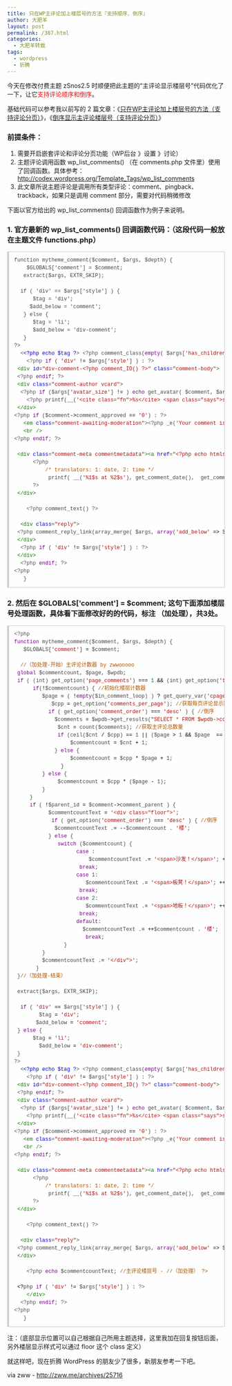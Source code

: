 ```yaml
---
title: 只在WP主评论加上楼层号的方法『支持顺序、倒序』
author: 大肥羊
layout: post
permalink: /387.html
categories:
  - 大肥羊转载
tags:
  - wordpress
  - 折腾
---
```

今天在修改付费主题 zSnos2.5 时顺便把此主题的“主评论显示楼层号”代码优化了一下，让它<span style = "color:red;">支持评论顺序和倒序</span>。

基础代码可以参考我以前写的 2 篇文章：《<a href="http://zww.me/archives/25161" target="_blank">只在WP主评论加上楼层号的方法（支持评论分页）</a>》，《<a href="http://zww.me/archives/25230" target="_blank">倒序显示主评论楼层号（支持评论分页）</a>》  


### 前提条件：

1. 需要开启嵌套评论和评论分页功能（WP后台 》设置 》讨论）  
2. 主题评论调用函数 wp\_list\_comments() （在 comments.php 文件里）使用了回调函数。具体参考：<a href="http://codex.wordpress.org/Template_Tags/wp_list_comments" target="_blank">http://codex.wordpress.org/Template_Tags/wp_list_comments</a>  
3. 此文章所说主题评论是调用所有类型评论：comment、pingback、trackback，如果只是调用 comment 部分，需要对代码稍微修改

下面以官方给出的 wp\_list\_comments() 回调函数作为例子来说明。

### 1. 官方最新的 wp\_list\_comments() 回调函数代码：（这段代码一般放在主题文件 functions.php）

<pre style="margin:15px 0;font:100 12px/18px monaco, andale mono, courier new;padding:10px 12px;border:#ccc 1px solid;border-left-width:4px;background-color:#fefefe;box-shadow:0 0 4px #eee;word-break:break-all;word-wrap:break-word;color:#444">function mytheme_comment($comment, $args, $depth) {<br />	$GLOBALS['comment'] = $comment;<br />	extract($args, EXTR_SKIP);<br /><br />	if ( 'div' == $args['style'] ) {<br />		$tag = 'div';<br />		$add_below = 'comment';<br />	} else {<br />		$tag = 'li';<br />		$add_below = 'div-comment';<br />	}<br />?&gt;<br />	<span style="color:#170">&lt;</span><span style="color:#00c">&lt;</span><span style="color:#00c">?php</span> <span style="color:#00c">echo</span> <span style="color:#00c">$tag</span> <span style="color:#00c">?</span><span style="color:#170">&gt;</span> <span style="color:#555">&lt;?php</span> <span style="color:#@cm-word">comment_class</span>(<span style="color:#708">empty</span>( <span style="color:#000-2">$args</span>[<span style="color:#a11">'has_children'</span>] ) <span style="color:#000">?</span> <span style="color:#a11">''</span> : <span style="color:#a11">'parent'</span>) <span style="color:#555">?&gt;</span> id="comment-<span style="color:#555">&lt;?php</span> <span style="color:#@cm-word">comment_ID</span>() <span style="color:#555">?&gt;</span>"&gt;<br />	<span style="color:#555">&lt;?php</span> <span style="color:#708">if</span> ( <span style="color:#a11">'div'</span> <span style="color:#000">!=</span> <span style="color:#000-2">$args</span>[<span style="color:#a11">'style'</span>] ) : <span style="color:#555">?&gt;</span><br />	<span style="color:#170">&lt;div</span> <span style="color:#00c">id</span>=<span style="color:#a11">"div-comment-&lt;?php comment_ID() ?&gt;"</span> <span style="color:#00c">class</span>=<span style="color:#a11">"comment-body"</span><span style="color:#170">&gt;</span><br />	<span style="color:#555">&lt;?php</span> <span style="color:#708">endif</span>; <span style="color:#555">?&gt;</span><br />	<span style="color:#170">&lt;div</span> <span style="color:#00c">class</span>=<span style="color:#a11">"comment-author vcard"</span><span style="color:#170">&gt;</span><br />	<span style="color:#555">&lt;?php</span> <span style="color:#708">if</span> (<span style="color:#000-2">$args</span>[<span style="color:#a11">'avatar_size'</span>] <span style="color:#000">!=</span> <span style="color:#164"></span>) <span style="color:#708">echo</span> <span style="color:#@cm-word">get_avatar</span>( <span style="color:#000-2">$comment</span>, <span style="color:#000-2">$args</span>[<span style="color:#a11">'avatar_size'</span>] ); <span style="color:#555">?&gt;</span><br />	<span style="color:#555">&lt;?php</span> <span style="color:#@cm-word">printf</span>(<span style="color:#@cm-word">__</span>(<span style="color:#a11">'&lt;cite class="fn"&gt;%s&lt;/cite&gt; &lt;span class="says"&gt;says:&lt;/span&gt;'</span>), <span style="color:#@cm-word">get_comment_author_link</span>()) <span style="color:#555">?&gt;</span><br />	<span style="color:#170">&lt;/div</span><span style="color:#170">&gt;</span><br /><span style="color:#555">&lt;?php</span> <span style="color:#708">if</span> (<span style="color:#000-2">$comment</span><span style="color:#000">-&gt;</span><span style="color:#@cm-word">comment_approved</span> <span style="color:#000">==</span> <span style="color:#a11">'0'</span>) : <span style="color:#555">?&gt;</span><br />	<span style="color:#170">&lt;em</span> <span style="color:#00c">class</span>=<span style="color:#a11">"comment-awaiting-moderation"</span><span style="color:#170">&gt;</span><span style="color:#555">&lt;?php</span> <span style="color:#@cm-word">_e</span>(<span style="color:#a11">'Your comment is awaiting moderation.'</span>) <span style="color:#555">?&gt;</span><span style="color:#170">&lt;/em</span><span style="color:#170">&gt;</span><br />	<span style="color:#170">&lt;br</span> <span style="color:#170">/&gt;</span><br /><span style="color:#555">&lt;?php</span> <span style="color:#708">endif</span>; <span style="color:#555">?&gt;</span><br /><br />	<span style="color:#170">&lt;div</span> <span style="color:#00c">class</span>=<span style="color:#a11">"comment-meta commentmetadata"</span><span style="color:#170">&gt;</span><span style="color:#170">&lt;a</span> <span style="color:#00c">href</span>=<span style="color:#a11">"&lt;?php echo htmlspecialchars( get_comment_link( $comment-&gt;comment_ID ) ) ?&gt;"</span><span style="color:#170">&gt;</span><br />		<span style="color:#555">&lt;?php</span><br />			<span style="color:#a50">/* translators: 1: date, 2: time */</span><br />			<span style="color:#@cm-word">printf</span>( <span style="color:#@cm-word">__</span>(<span style="color:#a11">'%1$s at %2$s'</span>), <span style="color:#@cm-word">get_comment_date</span>(),  <span style="color:#@cm-word">get_comment_time</span>()) <span style="color:#555">?&gt;</span><span style="color:#170">&lt;/a</span><span style="color:#170">&gt;</span><span style="color:#555">&lt;?php</span> <span style="color:#@cm-word">edit_comment_link</span>(<span style="color:#@cm-word">__</span>(<span style="color:#a11">'(Edit)'</span>),<span style="color:#a11">'  '</span>,<span style="color:#a11">''</span> );<br />		<span style="color:#555">?&gt;</span><br />	<span style="color:#170">&lt;/div</span><span style="color:#170">&gt;</span><br /><br />	<span style="color:#555">&lt;?php</span> <span style="color:#@cm-word">comment_text</span>() <span style="color:#555">?&gt;</span><br /><br />	<span style="color:#170">&lt;div</span> <span style="color:#00c">class</span>=<span style="color:#a11">"reply"</span><span style="color:#170">&gt;</span><br />	<span style="color:#555">&lt;?php</span> <span style="color:#@cm-word">comment_reply_link</span>(<span style="color:#@cm-word">array_merge</span>( <span style="color:#000-2">$args</span>, <span style="color:#708">array</span>(<span style="color:#a11">'add_below'</span> <span style="color:#000">=&gt;</span> <span style="color:#000-2">$add_below</span>, <span style="color:#a11">'depth'</span> <span style="color:#000">=&gt;</span> <span style="color:#000-2">$depth</span>, <span style="color:#a11">'max_depth'</span> <span style="color:#000">=&gt;</span> <span style="color:#000-2">$args</span>[<span style="color:#a11">'max_depth'</span>]))) <span style="color:#555">?&gt;</span><br />	<span style="color:#170">&lt;/div</span><span style="color:#170">&gt;</span><br />	<span style="color:#555">&lt;?php</span> <span style="color:#708">if</span> ( <span style="color:#a11">'div'</span> <span style="color:#000">!=</span> <span style="color:#000-2">$args</span>[<span style="color:#a11">'style'</span>] ) : <span style="color:#555">?&gt;</span><br />	<span style="color:#170">&lt;/div</span><span style="color:#170">&gt;</span><br />	<span style="color:#555">&lt;?php</span> <span style="color:#708">endif</span>; <span style="color:#555">?&gt;</span><br /><span style="color:#555">&lt;?php</span><br />	}</pre>

### 2. 然后在 $GLOBALS['comment'] = $comment; 这句下面添加楼层号处理函数，具体看下面修改好的的代码，标注 （加处理），共3处。

<pre style="margin:15px 0;font:100 12px/18px monaco, andale mono, courier new;padding:10px 12px;border:#ccc 1px solid;border-left-width:4px;background-color:#fefefe;box-shadow:0 0 4px #eee;word-break:break-all;word-wrap:break-word;color:#444"><span style="color:#555">&lt;?php</span><br /><span style="color:#708">function</span> <span style="color:#@cm-word">mytheme_comment</span>(<span style="color:#000-2">$comment</span>, <span style="color:#000-2">$args</span>, <span style="color:#000-2">$depth</span>) {<br />	<span style="color:#000-2">$GLOBALS</span>[<span style="color:#a11">'comment'</span>] <span style="color:#000">=</span> <span style="color:#000-2">$comment</span>;<br /><br />	 <span style="color:#a50">//（加处理-开始）主评论计数器 by zwwooooo</span><br />	<span style="color:#708">global</span> <span style="color:#000-2">$commentcount</span>, <span style="color:#000-2">$page</span>, <span style="color:#000-2">$wpdb</span>;<br />	<span style="color:#708">if</span> ( (<span style="color:#@cm-word">int</span>) <span style="color:#@cm-word">get_option</span>(<span style="color:#a11">'page_comments'</span>) <span style="color:#000">===</span> <span style="color:#164">1</span> <span style="color:#000">&&</span> (<span style="color:#@cm-word">int</span>) <span style="color:#@cm-word">get_option</span>(<span style="color:#a11">'thread_comments'</span>) <span style="color:#000">===</span> <span style="color:#164">1</span> ) { <span style="color:#a50">//开启嵌套评论和分页才启用</span><br />		<span style="color:#708">if</span>(<span style="color:#000">!</span><span style="color:#000-2">$commentcount</span>) { <span style="color:#a50">//初始化楼层计数器</span><br />			<span style="color:#000-2">$page</span> <span style="color:#000">=</span> ( <span style="color:#000">!</span><span style="color:#708">empty</span>(<span style="color:#000-2">$in_comment_loop</span>) ) <span style="color:#000">?</span> <span style="color:#@cm-word">get_query_var</span>(<span style="color:#a11">'cpage'</span>) : <span style="color:#@cm-word">get_page_of_comment</span>( <span style="color:#000-2">$comment</span><span style="color:#000">-&gt;</span><span style="color:#@cm-word">comment_ID</span>, <span style="color:#000-2">$args</span> ); <span style="color:#a50">//获取当前评论列表页码</span><br />			<span style="color:#000-2">$cpp</span> <span style="color:#000">=</span> <span style="color:#@cm-word">get_option</span>(<span style="color:#a11">'comments_per_page'</span>); <span style="color:#a50">//获取每页评论显示数量</span><br />			<span style="color:#708">if</span> ( <span style="color:#@cm-word">get_option</span>(<span style="color:#a11">'comment_order'</span>) <span style="color:#000">===</span> <span style="color:#a11">'desc'</span> ) { <span style="color:#a50">//倒序</span><br />				<span style="color:#000-2">$comments</span> <span style="color:#000">=</span> <span style="color:#000-2">$wpdb</span><span style="color:#000">-&gt;</span><span style="color:#@cm-word">get_results</span>(<span style="color:#a11">"SELECT * FROM $wpdb-&gt;comments WHERE comment_post_ID = $post-&gt;ID AND comment_type = 'all' AND comment_approved = '1' AND !comment_parent"</span>);<br />				<span style="color:#000-2">$cnt</span> <span style="color:#000">=</span> <span style="color:#@cm-word">count</span>(<span style="color:#000-2">$comments</span>); <span style="color:#a50">//获取主评论总数量</span><br />				<span style="color:#708">if</span> (<span style="color:#@cm-word">ceil</span>(<span style="color:#000-2">$cnt</span> <span style="color:#000">/</span> <span style="color:#000-2">$cpp</span>) <span style="color:#000">==</span> <span style="color:#164">1</span> <span style="color:#000">||</span> (<span style="color:#000-2">$page</span> <span style="color:#000">&gt;</span> <span style="color:#164">1</span> <span style="color:#000">&&</span> <span style="color:#000-2">$page</span>  <span style="color:#000">==</span> <span style="color:#@cm-word">ceil</span>(<span style="color:#000-2">$cnt</span> <span style="color:#000">/</span> <span style="color:#000-2">$cpp</span>))) { <span style="color:#a50">//如果评论只有1页或者是最后一页，初始值为主评论总数</span><br />					<span style="color:#000-2">$commentcount</span> <span style="color:#000">=</span> <span style="color:#000-2">$cnt</span> <span style="color:#000">+</span> <span style="color:#164">1</span>;<br />				} <span style="color:#708">else</span> {<br />					<span style="color:#000-2">$commentcount</span> <span style="color:#000">=</span> <span style="color:#000-2">$cpp</span> <span style="color:#000">*</span> <span style="color:#000-2">$page</span> <span style="color:#000">+</span> <span style="color:#164">1</span>;<br />				}<br />			} <span style="color:#708">else</span> {<br />				<span style="color:#000-2">$commentcount</span> <span style="color:#000">=</span> <span style="color:#000-2">$cpp</span> <span style="color:#000">*</span> (<span style="color:#000-2">$page</span> <span style="color:#000">-</span> <span style="color:#164">1</span>);<br />			}<br />		}<br />		<span style="color:#708">if</span> ( <span style="color:#000">!</span><span style="color:#000-2">$parent_id</span> <span style="color:#000">=</span> <span style="color:#000-2">$comment</span><span style="color:#000">-&gt;</span><span style="color:#@cm-word">comment_parent</span> ) {<br />			<span style="color:#000-2">$commentcountText</span> <span style="color:#000">=</span> <span style="color:#a11">'&lt;div class="floor"&gt;'</span>;<br />			<span style="color:#708">if</span> ( <span style="color:#@cm-word">get_option</span>(<span style="color:#a11">'comment_order'</span>) <span style="color:#000">===</span> <span style="color:#a11">'desc'</span> ) { <span style="color:#a50">//倒序</span><br />				<span style="color:#000-2">$commentcountText</span> .<span style="color:#000">=</span> <span style="color:#000">--</span><span style="color:#000-2">$commentcount</span> . <span style="color:#a11">'楼'</span>;<br />			} <span style="color:#708">else</span> {<br />				<span style="color:#708">switch</span> (<span style="color:#000-2">$commentcount</span>) {<br />					<span style="color:#708">case</span> <span style="color:#164"></span>:<br />						<span style="color:#000-2">$commentcountText</span> .<span style="color:#000">=</span> <span style="color:#a11">'&lt;span&gt;沙发！&lt;/span&gt;'</span>; <span style="color:#000">++</span><span style="color:#000-2">$commentcount</span>;<br />						<span style="color:#708">break</span>;<br />					<span style="color:#708">case</span> <span style="color:#164">1</span>:<br />						<span style="color:#000-2">$commentcountText</span> .<span style="color:#000">=</span> <span style="color:#a11">'&lt;span&gt;板凳！&lt;/span&gt;'</span>; <span style="color:#000">++</span><span style="color:#000-2">$commentcount</span>;<br />						<span style="color:#708">break</span>;<br />					<span style="color:#708">case</span> <span style="color:#164">2</span>:<br />						<span style="color:#000-2">$commentcountText</span> .<span style="color:#000">=</span> <span style="color:#a11">'&lt;span&gt;地板！&lt;/span&gt;'</span>; <span style="color:#000">++</span><span style="color:#000-2">$commentcount</span>;<br />						<span style="color:#708">break</span>;<br />					<span style="color:#708">default</span>:<br />						<span style="color:#000-2">$commentcountText</span> .<span style="color:#000">=</span> <span style="color:#000">++</span><span style="color:#000-2">$commentcount</span> . <span style="color:#a11">'楼'</span>;<br />						<span style="color:#708">break</span>;<br />				}<br />			}<br />			<span style="color:#000-2">$commentcountText</span> .<span style="color:#000">=</span> <span style="color:#a11">'&lt;/div"&gt;'</span>;<br />		}<br />	}<span style="color:#a50">//（加处理-结束）</span><br /><br />	<span style="color:#@cm-word">extract</span>(<span style="color:#000-2">$args</span>, <span style="color:#@cm-word">EXTR_SKIP</span>);<br /><br />	<span style="color:#708">if</span> ( <span style="color:#a11">'div'</span> <span style="color:#000">==</span> <span style="color:#000-2">$args</span>[<span style="color:#a11">'style'</span>] ) {<br />		<span style="color:#000-2">$tag</span> <span style="color:#000">=</span> <span style="color:#a11">'div'</span>;<br />		<span style="color:#000-2">$add_below</span> <span style="color:#000">=</span> <span style="color:#a11">'comment'</span>;<br />	} <span style="color:#708">else</span> {<br />		<span style="color:#000-2">$tag</span> <span style="color:#000">=</span> <span style="color:#a11">'li'</span>;<br />		<span style="color:#000-2">$add_below</span> <span style="color:#000">=</span> <span style="color:#a11">'div-comment'</span>;<br />	}<br /><span style="color:#555">?&gt;</span><br />	<span style="color:#170">&lt;</span><span style="color:#00c">&lt;</span><span style="color:#00c">?php</span> <span style="color:#00c">echo</span> <span style="color:#00c">$tag</span> <span style="color:#00c">?</span><span style="color:#170">&gt;</span> <span style="color:#555">&lt;?php</span> <span style="color:#@cm-word">comment_class</span>(<span style="color:#708">empty</span>( <span style="color:#000-2">$args</span>[<span style="color:#a11">'has_children'</span>] ) <span style="color:#000">?</span> <span style="color:#a11">''</span> : <span style="color:#a11">'parent'</span>) <span style="color:#555">?&gt;</span> id="comment-<span style="color:#555">&lt;?php</span> <span style="color:#@cm-word">comment_ID</span>() <span style="color:#555">?&gt;</span>"&gt;<br />	<span style="color:#555">&lt;?php</span> <span style="color:#708">if</span> ( <span style="color:#a11">'div'</span> <span style="color:#000">!=</span> <span style="color:#000-2">$args</span>[<span style="color:#a11">'style'</span>] ) : <span style="color:#555">?&gt;</span><br />	<span style="color:#170">&lt;div</span> <span style="color:#00c">id</span>=<span style="color:#a11">"div-comment-&lt;?php comment_ID() ?&gt;"</span> <span style="color:#00c">class</span>=<span style="color:#a11">"comment-body"</span><span style="color:#170">&gt;</span><br />	<span style="color:#555">&lt;?php</span> <span style="color:#708">endif</span>; <span style="color:#555">?&gt;</span><br />	<span style="color:#170">&lt;div</span> <span style="color:#00c">class</span>=<span style="color:#a11">"comment-author vcard"</span><span style="color:#170">&gt;</span><br />	<span style="color:#555">&lt;?php</span> <span style="color:#708">if</span> (<span style="color:#000-2">$args</span>[<span style="color:#a11">'avatar_size'</span>] <span style="color:#000">!=</span> <span style="color:#164"></span>) <span style="color:#708">echo</span> <span style="color:#@cm-word">get_avatar</span>( <span style="color:#000-2">$comment</span>, <span style="color:#000-2">$args</span>[<span style="color:#a11">'avatar_size'</span>] ); <span style="color:#555">?&gt;</span><br />	<span style="color:#555">&lt;?php</span> <span style="color:#@cm-word">printf</span>(<span style="color:#@cm-word">__</span>(<span style="color:#a11">'&lt;cite class="fn"&gt;%s&lt;/cite&gt; &lt;span class="says"&gt;says:&lt;/span&gt;'</span>), <span style="color:#@cm-word">get_comment_author_link</span>()) <span style="color:#555">?&gt;</span><br />	<span style="color:#170">&lt;/div</span><span style="color:#170">&gt;</span><br /><span style="color:#555">&lt;?php</span> <span style="color:#708">if</span> (<span style="color:#000-2">$comment</span><span style="color:#000">-&gt;</span><span style="color:#@cm-word">comment_approved</span> <span style="color:#000">==</span> <span style="color:#a11">'0'</span>) : <span style="color:#555">?&gt;</span><br />	<span style="color:#170">&lt;em</span> <span style="color:#00c">class</span>=<span style="color:#a11">"comment-awaiting-moderation"</span><span style="color:#170">&gt;</span><span style="color:#555">&lt;?php</span> <span style="color:#@cm-word">_e</span>(<span style="color:#a11">'Your comment is awaiting moderation.'</span>) <span style="color:#555">?&gt;</span><span style="color:#170">&lt;/em</span><span style="color:#170">&gt;</span><br />	<span style="color:#170">&lt;br</span> <span style="color:#170">/&gt;</span><br /><span style="color:#555">&lt;?php</span> <span style="color:#708">endif</span>; <span style="color:#555">?&gt;</span><br /><br />	<span style="color:#170">&lt;div</span> <span style="color:#00c">class</span>=<span style="color:#a11">"comment-meta commentmetadata"</span><span style="color:#170">&gt;</span><span style="color:#170">&lt;a</span> <span style="color:#00c">href</span>=<span style="color:#a11">"&lt;?php echo htmlspecialchars( get_comment_link( $comment-&gt;comment_ID ) ) ?&gt;"</span><span style="color:#170">&gt;</span><br />		<span style="color:#555">&lt;?php</span><br />			<span style="color:#a50">/* translators: 1: date, 2: time */</span><br />			<span style="color:#@cm-word">printf</span>( <span style="color:#@cm-word">__</span>(<span style="color:#a11">'%1$s at %2$s'</span>), <span style="color:#@cm-word">get_comment_date</span>(),  <span style="color:#@cm-word">get_comment_time</span>()) <span style="color:#555">?&gt;</span><span style="color:#170">&lt;/a</span><span style="color:#170">&gt;</span><span style="color:#555">&lt;?php</span> <span style="color:#@cm-word">edit_comment_link</span>(<span style="color:#@cm-word">__</span>(<span style="color:#a11">'(Edit)'</span>),<span style="color:#a11">'  '</span>,<span style="color:#a11">''</span> );<br />		<span style="color:#555">?&gt;</span><br />	<span style="color:#170">&lt;/div</span><span style="color:#170">&gt;</span><br /><br />	<span style="color:#555">&lt;?php</span> <span style="color:#@cm-word">comment_text</span>() <span style="color:#555">?&gt;</span><br /><br />	<span style="color:#170">&lt;div</span> <span style="color:#00c">class</span>=<span style="color:#a11">"reply"</span><span style="color:#170">&gt;</span><br />	<span style="color:#555">&lt;?php</span> <span style="color:#@cm-word">comment_reply_link</span>(<span style="color:#@cm-word">array_merge</span>( <span style="color:#000-2">$args</span>, <span style="color:#708">array</span>(<span style="color:#a11">'add_below'</span> <span style="color:#000">=&gt;</span> <span style="color:#000-2">$add_below</span>, <span style="color:#a11">'depth'</span> <span style="color:#000">=&gt;</span> <span style="color:#000-2">$depth</span>, <span style="color:#a11">'max_depth'</span> <span style="color:#000">=&gt;</span> <span style="color:#000-2">$args</span>[<span style="color:#a11">'max_depth'</span>]))) <span style="color:#555">?&gt;</span><br />	<span style="color:#170">&lt;/div</span><span style="color:#170">&gt;</span><br /><br />	<span style="color:#555">&lt;?php</span> <span style="color:#708">echo</span> <span style="color:#000-2">$commentcountText</span>; <span style="color:#a50">//主评论楼层号 - //（加处理） ?&gt;</span><br /><br />	<span style="color:#000">&lt;?</span><span style="color:#@cm-word">php</span> <span style="color:#708">if</span> ( <span style="color:#a11">'div'</span> <span style="color:#000">!=</span> <span style="color:#000-2">$args</span>[<span style="color:#a11">'style'</span>] ) : <span style="color:#555">?&gt;</span><br />	<span style="color:#170">&lt;/div</span><span style="color:#170">&gt;</span><br />	<span style="color:#555">&lt;?php</span> <span style="color:#708">endif</span>; <span style="color:#555">?&gt;</span><br /><span style="color:#555">&lt;?php</span><br />	}</pre>

注：（底部显示位置可以自己根据自己所用主题选择，这里我加在回复按钮后面，另外楼层显示样式可以通过 floor 这个 class 定义）

就这样吧，现在折腾 WordPress 的朋友少了很多，新朋友参考一下吧。

via zww - http://zww.me/archives/25716